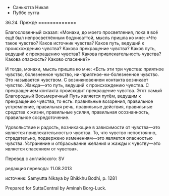 









* Саньютта Никая
* Пуббе сутта


36\.24\. Прежде
\=\=\=\=\=\=\=\=\=\=\=\=\=



Благословенный сказал: «Монахи, до моего просветления, пока я всё ещё был непросветлённым бодхисаттой, мысль пришла ко мне: «Что такое чувство? Каков источник чувства? Каков путь, ведущий к происхождению чувства? Каково прекращение чувства? Каков путь, ведущий к прекращению чувства? Какова привлекательность чувства? Какова опасность? Каково спасение?»


И тогда, монахи, мысль пришла ко мне: «Есть эти три чувства: приятное чувство, болезненное чувство, ни\-приятное\-ни\-болезненное чувство\. Это называется чувством\. С возникновением контакта возникает чувство\. Жажда—это путь, ведущий к происхождению чувства\. С прекращением контакта происходит прекращение чувства\. Этот самый Благородный Восьмеричный Путь является путём, ведущим к прекращению чувства, то есть: правильные воззрения, правильное устремление, правильная речь, правильные действия, правильные средства к жизни, правильные усилия, правильная осознанность, правильное сосредоточение\.


Удовольствие и радость, возникающие в зависимости от чувства—это является привлекательностью чувства\. То, что чувство непостоянно, страдательно, подвержено изменениям—это является опасностью чувства\. Устранение и отбрасывание желания и жажды к чувству—это является спасением от чувства»\.



Перевод с английского: SV


редакция перевода: 11\.08\.2013


источник: Samyutta Nikaya by Bhikkhu Bodhi, p\. 1281


Prepared for SuttaCentral by Aminah Borg\-Luck\.






